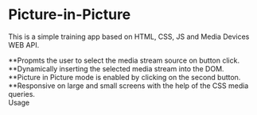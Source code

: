 # Picture-in-Picture

This is a simple training app based on HTML, CSS, JS and Media Devices WEB API.

**Propmts the user to select the media stream source on button click.\
**Dynamically inserting the selected media stream into the DOM.\
**Picture in Picture mode is enabled by clicking on the second button.\
**Responsive on large and small screens with the help of the CSS media queries.\
Usage
